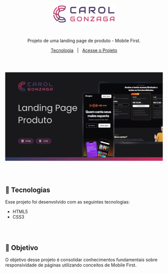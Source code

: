 <p align="center">
  <img src=".github/logo-carol-gonzaga.svg" alt="Minha Logo" width="200"/>
</p>

</br>

<p align="center">Projeto de uma landing page de produto - Mobile First.</p>
<p align="center">
  <a href="#-tecnologias">Tecnologia</a>&nbsp;&nbsp;&nbsp;|&nbsp;&nbsp;&nbsp;<a href="">Acesse o Projeto</a>
</p>

</br>
</br>

<p align="center">
  <img src=".github/preview.jpg" alt="Preview do Projeto" width="600"/>
</p>

</br>
</br>

## 🚀 Tecnologias

Esse projeto foi desenvolvido com as seguintes tecnologias:

- HTML5
- CSS3

</br>
</br>

## 🎯 Objetivo

O objetivo desse projeto é consolidar conhecimentos fundamentais sobre responsividade de páginas utilizando conceitos de Mobile First.
